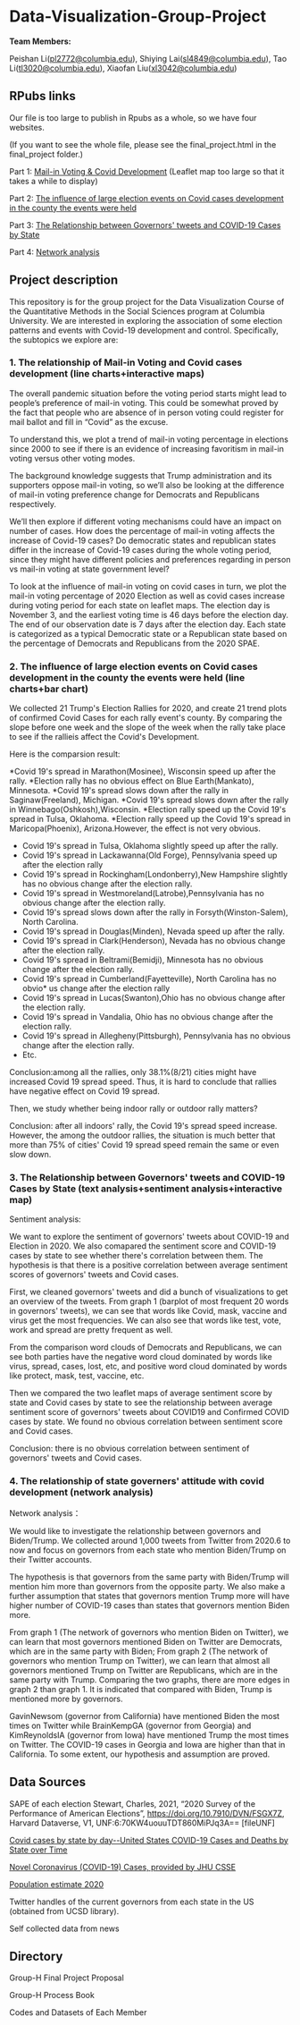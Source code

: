 # Data-Visualization-Group-Project

**Team Members:** 

Peishan Li(pl2772@columbia.edu), Shiying Lai(sl4849@columbia.edu), Tao Li(tl3020@columbia.edu), Xiaofan Liu(xl3042@columbia.edu)

## RPubs links

Our file is too large to publish in Rpubs as a whole, so we have four websites.

(If you want to see the whole file, please see the final_project.html in the final_project folder.)

Part 1: [Mail-in Voting & Covid Development](http://rpubs.com/LPS/peishanligrouphdv) (Leaflet map too large so that it takes a while to display)

Part 2: [The influence of large election events on Covid cases development in the county the events were held](https://rpubs.com/shiyinglai/758739)

Part 3: [The Relationship between Governors' tweets and COVID-19 Cases by State](https://rpubs.com/shiyinglai/section3)

Part 4: [Network analysis](https://rpubs.com/Lilian-Liu/Part4)

## Project description

This repository is for the group project for the Data Visualization Course of the Quantitative Methods in the Social Sciences program at Columbia University. We are interested in exploring the association of some election patterns and events with Covid-19 development and control. Specifically, the subtopics we explore are:

### 1. The relationship of Mail-in Voting and Covid cases development (line charts+interactive maps)

The overall pandemic situation before the voting period starts might lead to people’s preference of mail-in voting. This could be somewhat proved by the fact that people who are absence of in person voting could register for mail ballot and fill in “Covid” as the excuse.

To understand this, we plot a trend of mail-in voting percentage in elections since 2000 to see if there is an evidence of increasing favoritism in mail-in voting versus other voting modes.

The background knowledge suggests that Trump administration and its supporters oppose mail-in voting, so we’ll also be looking at the difference of mail-in voting preference change for Democrats and Republicans respectively.

We’ll then explore if different voting mechanisms could have an impact on number of cases. How does the percentage of mail-in voting affects the increase of Covid-19 cases? Do democratic states and republican states differ in the increase of Covid-19 cases during the whole voting period, since they might have different policies and preferences regarding in person vs mail-in voting at state government level?

To look at the influence of mail-in voting on covid cases in turn, we plot the mail-in voting percentage of 2020 Election as well as covid cases increase during voting period for each state on leaflet maps. The election day is November 3, and the earliest voting time is 46 days before the election day. The end of our observation date is 7 days after the election day. Each state is categorized as a typical Democratic state or a Republican state based on the percentage of Democrats and Republicans from the 2020 SPAE.
 
### 2. The influence of large election events on Covid cases development in the county the events were held (line charts+bar chart)

We collected 21 Trump's Election Rallies for 2020, and create 21 trend plots of confirmed Covid Cases for each rally event's county. By comparing the slope before one week and the slope of the week when the rally take place to see if the rallieis affect the Covid's Development. 

Here is the comparsion result:

*Covid 19's spread in Marathon(Mosinee), Wisconsin speed up after the rally.
*Election rally has no obvious effect on Blue Earth(Mankato), Minnesota.
*Covid 19's spread slows down after the rally in Saginaw(Freeland), Michigan.
*Covid 19's spread slows down after the rally in Winnebago(Oshkosh),Wisconsin.
*Election rally speed up the Covid 19's spread in Tulsa, Oklahoma. 
*Election rally speed up the Covid 19's spread in Maricopa(Phoenix), Arizona.However, the effect is not very obvious.
* Covid 19's spread in Tulsa, Oklahoma slightly speed up after the rally. 
* Covid 19's spread in Lackawanna(Old Forge), Pennsylvania speed up after the election rally
* Covid 19's spread in Rockingham(Londonberry),New Hampshire slightly has no obvious change after the election rally.
* Covid 19's spread in Westmoreland(Latrobe),Pennsylvania  has no obvious change after the election rally.
* Covid 19's spread slows down after the rally in Forsyth(Winston-Salem), North Carolina.
* Covid 19's spread in Douglas(Minden), Nevada speed up after the rally. 
* Covid 19's spread in Clark(Henderson), Nevada has no obvious change after the election rally.
* Covid 19's spread in Beltrami(Bemidji), Minnesota has no obvious change after the election rally.
* Covid 19's spread in Cumberland(Fayetteville), North Carolina has no obvio* us change after the election rally
* Covid 19's spread in Lucas(Swanton),Ohio has no obvious change after the election rally.
* Covid 19's spread in Vandalia, Ohio has no obvious change after the election rally.
* Covid 19's spread in Allegheny(Pittsburgh), Pennsylvania has no obvious change after the election rally.
* Etc.

Conclusion:among all the rallies, only 38.1%(8/21) cities might have increased Covid 19 spread speed. Thus, it is hard to conclude that rallies have negative effect on Covid 19 spread.

Then, we study whether being indoor rally or outdoor rally matters?

Conclusion: after all indoors' rally, the Covid 19's spread speed increase. However, the among the outdoor rallies, the situation is much better that more than 75% of cities' Covid 19 spread speed remain the same or even slow down. 

### 3. The Relationship between Governors' tweets and COVID-19 Cases by State (text analysis+sentiment analysis+interactive map)

Sentiment analysis:

We want to explore the sentiment of governors' tweets about COVID-19 and Election in 2020. We also comapared the sentiment score and COVID-19 cases by state to see whether there's correlation between them. The hypothesis is that there is a positive correlation between average sentiment scores of governors' tweets and Covid cases.

First, we cleaned governors' tweets and did a bunch of visualizations to get an overview of the tweets. From graph 1 (barplot of most frequent 20 words in governors' tweets), we can see that words like Covid, mask, vaccine and virus get the most frequencies. We can also see that words like test, vote, work and spread are pretty frequent as well. 

From the comparison word clouds of Democrats and Republicans, we can see both parties have the negative word cloud dominated by words like virus, spread, cases, lost, etc, and positive word cloud dominated by words like protect, mask, test, vaccine, etc.

Then we compared the two leaflet maps of average sentiment score by state and Covid cases by state to see the relationship between average sentiment score of governors' tweets about COVID19 and Confirmed COVID cases by state. We found no obvious correlation between sentiment score and Covid cases.

Conclusion: there is no obvious correlation between sentiment of governors' tweets and Covid cases.

### 4. The relationship of state governers' attitude with covid development (network analysis)

Network analysis：

We would like to investigate the relationship between governors and Biden/Trump. We collected around 1,000 tweets from Twitter from 2020.6 to now and focus on governors from each state who mention Biden/Trump on their Twitter accounts. 

The hypothesis is that governors from the same party with Biden/Trump will mention him more than governors from the opposite party. We also make a further assumption that states that governors mention Trump more will have higher number of COVID-19 cases than states that governors mention Biden more.

From graph 1 (The network of governors who mention Biden on Twitter), we can learn that most governors mentioned Biden on Twitter are Democrats, which are in the same party with Biden; From graph 2 (The network of governors who mention Trump on Twitter), we can learn that almost all governors mentioned Trump on Twitter are Republicans, which are in the same party with Trump. Comparing the two graphs, there are more edges in graph 2 than graph 1. It is indicated that compared with Biden, Trump is mentioned more by governors.

GavinNewsom (governor from California) have mentioned Biden the most times on Twitter while BrainKempGA (governor from Georgia) and KimReynoldsIA (governor from Iowa) have mentioned Trump the most times on Twitter. The COVID-19 cases in Georgia and Iowa are higher than that in California. To some extent, our hypothesis and assumption are proved.

## Data Sources

SAPE of each election Stewart, Charles, 2021, “2020 Survey of the Performance of American Elections”, https://doi.org/10.7910/DVN/FSGX7Z, Harvard Dataverse, V1, UNF:6:70KW4uouuTDT860MiPJq3A== [fileUNF]

[Covid cases by state by day--United States COVID-19 Cases and Deaths by State over Time](https://data.cdc.gov/Case-Surveillance/United-States-COVID-19-Cases-and-Deaths-by-State-o/9mfq-cb36)

[Novel Coronavirus (COVID-19) Cases, provided by JHU CSSE](https://github.com/CSSEGISandData/COVID-19)

[Population estimate 2020](https://www.census.gov/programs-surveys/popest/technical-documentation/research/evaluation-estimates.html)

Twitter handles of the current governors from each state in the US (obtained from UCSD library).

Self collected data from news

## Directory

Group-H Final Project Proposal

Group-H Process Book

Codes and Datasets of Each Member
